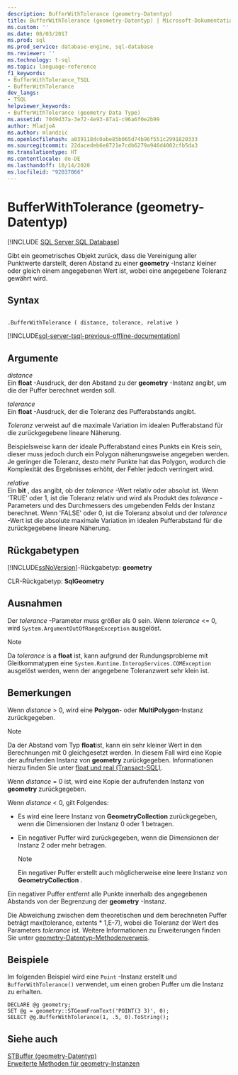 ```yaml
---
description: BufferWithTolerance (geometry-Datentyp)
title: BufferWithTolerance (geometry-Datentyp) | Microsoft-Dokumentation
ms.custom: ''
ms.date: 08/03/2017
ms.prod: sql
ms.prod_service: database-engine, sql-database
ms.reviewer: ''
ms.technology: t-sql
ms.topic: language-reference
f1_keywords:
- BufferWithTolerance_TSQL
- BufferWithTolerance
dev_langs:
- TSQL
helpviewer_keywords:
- BufferWithTolerance (geometry Data Type)
ms.assetid: 7049d37a-3e72-4e93-87a1-c96a6f0e2b99
author: MladjoA
ms.author: mlandzic
ms.openlocfilehash: a039118dc0abe85b065d74b96f551c2991820333
ms.sourcegitcommit: 22dacedeb6e8721e7cdb6279a946d4002cfb5da3
ms.translationtype: HT
ms.contentlocale: de-DE
ms.lasthandoff: 10/14/2020
ms.locfileid: "92037066"
---
```

# <a name="bufferwithtolerance-geometry-data-type"></a>BufferWithTolerance (geometry-Datentyp)
[!INCLUDE [SQL Server SQL Database](../../includes/applies-to-version/sql-asdb.md)]

Gibt ein geometrisches Objekt zurück, dass die Vereinigung aller Punktwerte darstellt, deren Abstand zu einer **geometry** -Instanz kleiner oder gleich einem angegebenen Wert ist, wobei eine angegebene Toleranz gewährt wird.
  
## <a name="syntax"></a>Syntax  
  
```  
  
.BufferWithTolerance ( distance, tolerance, relative )  
```  
  
[!INCLUDE[sql-server-tsql-previous-offline-documentation](../../includes/sql-server-tsql-previous-offline-documentation.md)]

## <a name="arguments"></a>Argumente
 *distance*  
 Ein **float** -Ausdruck, der den Abstand zu der **geometry** -Instanz angibt, um die der Puffer berechnet werden soll.  
  
 *tolerance*  
 Ein **float** -Ausdruck, der die Toleranz des Pufferabstands angibt.  
  
 *Toleranz* verweist auf die maximale Variation im idealen Pufferabstand für die zurückgegebene lineare Näherung.  
  
 Beispielsweise kann der ideale Pufferabstand eines Punkts ein Kreis sein, dieser muss jedoch durch ein Polygon näherungsweise angegeben werden. Je geringer die Toleranz, desto mehr Punkte hat das Polygon, wodurch die Komplexität des Ergebnisses erhöht, der Fehler jedoch verringert wird.  
  
 *relative*  
 Ein **bit** , das angibt, ob der *tolerance* -Wert relativ oder absolut ist. Wenn 'TRUE' oder 1, ist die Toleranz relativ und wird als Produkt des *tolerance* -Parameters und des Durchmessers des umgebenden Felds der Instanz berechnet. Wenn 'FALSE' oder 0, ist die Toleranz absolut und der *tolerance* -Wert ist die absolute maximale Variation im idealen Pufferabstand für die zurückgegebene lineare Näherung.  
  
## <a name="return-types"></a>Rückgabetypen  
 [!INCLUDE[ssNoVersion](../../includes/ssnoversion-md.md)]-Rückgabetyp: **geometry**  
  
 CLR-Rückgabetyp: **SqlGeometry**  
  
## <a name="exceptions"></a>Ausnahmen  
 Der *tolerance* -Parameter muss größer als 0 sein. Wenn *tolerance* <= 0, wird `System.ArgumentOutOfRangeException` ausgelöst.  
  
> [!NOTE]  
>  Da *tolerance* is a **float** ist, kann aufgrund der Rundungsprobleme mit Gleitkommatypen eine `System.Runtime.InteropServices.COMException` ausgelöst werden, wenn der angegebene Toleranzwert sehr klein ist.  
  
## <a name="remarks"></a>Bemerkungen  
 Wenn *distance* > 0, wird eine **Polygon**- oder **MultiPolygon**-Instanz zurückgegeben.  
  
> [!NOTE]  
>  Da der Abstand vom Typ **float**ist, kann ein sehr kleiner Wert in den Berechnungen mit 0 gleichgesetzt werden. In diesem Fall wird eine Kopie der aufrufenden Instanz von **geometry** zurückgegeben. Informationen hierzu finden Sie unter [float und real &#40;Transact-SQL&#41;](../../t-sql/data-types/float-and-real-transact-sql.md).  
  
 Wenn *distance* = 0 ist, wird eine Kopie der aufrufenden Instanz von **geometry** zurückgegeben.  
  
 Wenn *distance* < 0, gilt Folgendes:  
  
-   Es wird eine leere Instanz von **GeometryCollection** zurückgegeben, wenn die Dimensionen der Instanz 0 oder 1 betragen.  
  
-   Ein negativer Puffer wird zurückgegeben, wenn die Dimensionen der Instanz 2 oder mehr betragen.  
  
    > [!NOTE]  
    >  Ein negativer Puffer erstellt auch möglicherweise eine leere Instanz von **GeometryCollection** .  
  
 Ein negativer Puffer entfernt alle Punkte innerhalb des angegebenen Abstands von der Begrenzung der **geometry** -Instanz.  
  
 Die Abweichung zwischen dem theoretischen und dem berechneten Puffer beträgt max(tolerance, extents \* 1,E-7), wobei die Toleranz der Wert des Parameters *tolerance* ist. Weitere Informationen zu Erweiterungen finden Sie unter [geometry-Datentyp-Methodenverweis](./spatial-types-geometry-transact-sql.md).  
  
## <a name="examples"></a>Beispiele  
 Im folgenden Beispiel wird eine `Point` -Instanz erstellt und `BufferWithTolerance()` verwendet, um einen groben Puffer um die Instanz zu erhalten.  
  
```  
DECLARE @g geometry;  
SET @g = geometry::STGeomFromText('POINT(3 3)', 0);  
SELECT @g.BufferWithTolerance(1, .5, 0).ToString();  
```  
  
## <a name="see-also"></a>Siehe auch  
 [STBuffer &#40;geometry-Datentyp&#41;](../../t-sql/spatial-geometry/stbuffer-geometry-data-type.md)   
 [Erweiterte Methoden für geometry-Instanzen](../../t-sql/spatial-geometry/extended-methods-on-geometry-instances.md)  
  
